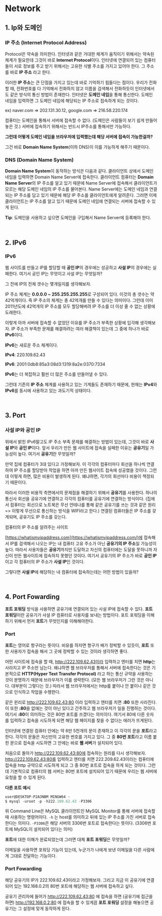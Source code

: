 # Network

## 1. Ip와 도메인

### IP 주소 (Internet Protocol Address)

Protocol은 약속을 의미한다. 인터넷과 같은 거대한 체계가 움직이기 위해서는 약속된 체계가 필요한데 그것이 바로 **Internet Protocol**이다. 인터넷에 연결되어 있는 컴퓨터들이 서로 정보를 주고 받기 위해서는 고유한 식별 주소를 가지고 있어야 한다. 그 주소를 바로 **IP 주소** 라고 한다.

이러한 **IP 주소**는 큰 단점을 가지고 있는데 바로 기억하기 힘들다는 점이다. 우리가 전화할 때, 전화번호를 다 기억해서 전화하지 않고 이름을 검색해서 전화하듯이 인터넷에서도 같은 방식의 통신 방법이 존재한다. 인터넷은 **도메인 네임**을 통해 통신한다. 도메인 네임을 입력하면 그 도메인 네임에 해당되는 IP 주소로 접속하게 되는 것이다. 

ex) naver.com => 202.131.30.12, google.com => 216.58.220.174

컴퓨터는 도메인을 통해서 서버에 접속할 수 없다. (도메인은 사람들이 보기 쉽게 만들어 놓은 것.) 서버에 접속하기 위해서는 반드시 IP주소를 통해서만 가능하다. 

**그런데 어떻게 도메인 네임을 브라우저에 입력했는데 해당 서버에 접속이 가능한걸까?**

그건 바로 **Domain Name System**(이하 DNS)이 이를 가능하게 해주기 때문이다.

### DNS (Domain Name System)

**Domain Name System**이 동작하는 방식은 다음과 같다. 클라이언트 상에서 도메인 네임을 입력하면 Domain Name Server에 접속한다. 클라이언트 컴퓨터는 **Domain Name Server**의 IP 주소를 알고 있기 때문에 Name Server에 접속해서 클라이언트가 모르는 해당 도메인 네임의 IP 주소를 물어본다. Name Server에는 도메인 네임과 연결되는 IP 주소를 담고 있기 때문에 해당 IP 주소를 클라이언트에게 알려준다. 그러면 이제 클라이언트는 IP 주소를 알고 있기 때문에 도메인 네임에 연결되는 서버에 접속할 수 있게 된다.

**Tip**: 도메인을 사용하고 싶으면 도메인을 구입해서 Name Server에 등록해야 한다.

<br>

## 2. IPv6

### IPv6

웹 사이트를 만들고 IP를 할당할 때 **공인 IP**의 경우에는 성공하고 **사설 IP**의 경우에는 실패한다. 여기서 공인 IP는 무엇이고 사설 IP는 무엇일까?

그 전에 IP의 전체 갯수는 몇개일지를 생각해보자.

IP 주소 체계는  **0.0.0.0 ~ 255.255.255.255**로 구성되어 있다. 이것의 총 갯수는 약 42억개이다. 즉 IP 주소의 체계는 총 42억개를 만들 수 있다는 의미이다. 그런데 이미 2011년도에 42억개의 IP 주소를 모두 할당해버려 IP 주소를 더 이상 줄 수 없는 상황에 도래한다.

이렇게 아까 서버에 접속할 수 없었던 이유를 IP 주소가 부족한 상황에 입각해 생각해보자. IP 주소가 부족한 문제를 해결하려는 여러 해결책이 있는데 그 중에 하나가 바로 **IPv6**이다.

**IPv6**는 새로운 주소 체계이다.

**IPv4**: 220.109.62.43

**IPv6**: 2001:0db8:85a3:08d3:1319:8a2e:0370:7334

**IPv6**는 더 복잡하고 훨씬 더 많은 주소를 만들어낼 수 있다.

그런데 기존의 **IP 주소** 체계를 사용하고 있는 기계들도 존재하기 때문에, 현재는 **IPv4**와 **IPv6**를 동시에 사용하고 있는 과도기적 상태이다.

<br>

## 3. Port

### 사설 IP와 공인 IP

위에서 밝힌 IPv6말고도 IP 주소 부족 문제를 해결하는 방법이 있는데, 그것이 바로 **사설 IP**와 **공인 IP**이다. 앞서 우리가 만든 웹 사이트에 접속을 실패한 이유는 **공유기**일 가능성이 높다. 여기서 **공유기**란 무엇일까?

만약 집에 컴퓨터가 3대 있다고 가정해보자. 이 각각의 컴퓨터마다 회선을 하나씩 연결하여 IP 주소를 할당받아 작업을 하면 아까 만든 웹사이트 접속에 성공했을 것이다. 그런데 이렇게 하면, 많은 비용이 발생하게 된다. 왜냐하면, 각가의 회선마다 비용이 책정되기 때문이다.

따라서 이러한 비용적 측면에서의 문제점을 해결하기 위해서 **공유기**를 사용한다. 하나의 통신사 회선을 공유기에 연결하고 각각의 컴퓨터를 공유기에 연결하는 방식이다. (집에서 컴퓨터는 회선으로 노트북은 무선 안테나를 통해 같은 공유기를 쓰는 것과 같은 원리 => 이렇게 무선으로 통신하는 방식을 WIFI라고 한다.) 연결된 컴퓨터들은 IP 주소를 갖게되며, 공유기도 IP 주소를 갖는다. 

컴퓨터의 IP 주소를 알려주는 사이트 

[https://whatismyipaddress.com](https://whatismyipaddress.com/)에 접속해서 IP를 검색해서 나오는 IP는 내 컴퓨터 고유 주소가 아닌 **공유기의 IP 주소**일 가능성이 높다. 따라서 사용자들은 **공유기**까지만 도달하고 자신의 컴퓨터에는 도달을 못하니까 자신이 만든 웹사이트에 접속하지 못했던 것이다. 여기서 공유기의 IP 주소가 바로 **공인 IP**이고 각 컴퓨터의 IP 주소가 **사설 IP**인 것이다.

그렇다면 **사설 IP**에 해당하는 내 컴퓨터에 접속하는데는 어떤 방법이 있을까?

<br>

## 4. Port Fowarding

**포트 포워딩** 방식을 사용하면 공유기에 연결되어 있는 사설 IP에 접속할 수 있다. **포트 포워딩**이란 공유기가 사설 IP 컴퓨터로 사용자를 보내는 방법이다. 포트 포워딩을 이해하기 위해서 먼저 **포트**가 무엇인지를 이해해야한다.

### Port

**포트**는 영어로 항구라는 뜻이다. 비유를 하자면 항구가 배가 정박할 수 있듯이, **포트** 또한 사용자가 접속을 해서 그 곳에 정박할 수 있는 것이라 생각하면 좋다. 

어떤 사이트에 접속을 할 때, http://222.109.62.43이라 입력하고 엔터를 치면 **http**는 사라지고 IP 주소만 남는다. 왜냐하면 웹 브라우저를 통해서 서버에 접속한다는 것은 기본적으로 **HTTP(Hyper Text Transfer Protocol)** 라고 하는 통신 규약을 사용하는 것이 분명하기 때문에 브라우저가 이를 생략한다. (모든 웹 브라우저가 그런 것은 아니다. 대부분이 그렇다는 것.) 따라서 웹 브라우저에서는 http를 붙이나 안 붙이나 같은 것으로 인식하고 작업을 수행한다.

같은 윈리로 http://222.109.62.43:80 이라 입력하고 엔터를 치면 **:80** 또한 사라진다. 이 또한 **:80**을 없애는 것이 아닌 있다고 간주하고 웹 브라우저가 일을 진행하는 것이다. 여기서 **:80**이 의미하는 것은 80번 포트를 쓰겠다는 의미이다. 여기서 80에 다른 숫자를 입력하고 접속을 시도하게 되면 해당 웹 페이지를 찾을 수 없다는 에러가 뜨게된다.

인터넷에 연결된 컴퓨터 안에는 약 6만 5천개의 문이 존재하고 이 각각의 문을 **포트**라고 한다. 각각의 문들은 자신만의 고유한 번호를 가지고 있다. 그 중 **80번 포트**라고 이름 붙힌 문으로 접속을 시도하면 그 안에는 바로 **웹 서버**가 설치되어 있다.

처음으로 돌아가 http://222.109.62.43:80에 접속하는 원리를 다시 생각해보자. http://222.109.62.43:80를 입력하고 엔터를 치면 222.209.62.43이라는 컴퓨터에 접속을 http 규약으로 시도하게 되고 그 중 80번 포트로 접속을 하게 되는 것이다. 그런데 기본적으로 컴퓨터의 웹 서버는 80번 포트에 설치되어 있기 때문에 우리는 웹 서버에 요청을 할 수 있게 된다.

**다른 포트 예시**

```powershell
user@DESKTOP-P2A3NBM MINGW64 ~
$ mysql -uroot -p -h222.109.62.43 -P3306
```

위 Command Line은 MySQL 클라이언트인 MySQL Monitor를 통해 서버에 접속할 때 사용하는 명령어이다. `-h` 는 host를 의미하고 뒤에 있는 IP 주소를 가진 서버로 접속한다는 의미다. `-P3306`은 해당 서버의 3306번 포트로 접속한다는 뜻이다. (3306번 포트에 MySQL이 설치되어 있다는 의미)

**포트**에 대한 이해가 완료되었는데 그러면 대체 **포트 포워딩**은 무엇일까? 

이메일을 사용하면 포워딩 기능이 있는데, 누군가가 나에게 보낸 이메일을 다른 사람에게 그대로 전달하는 기능이다. 

### Port Fowarding

해당 공유기의 IP가 222.109.62.43이라고 가정해보자. 그리고 지금 이 공유기에 연결되어 있는 192.168.0.2의 80번 포트에 해당하는 웹 서버에 접속하고 싶다.  

공유기 관리자에 들어가 http://222.109.62.43:80 에 접속을 하면 (공유기에 접근을 하면) http://192.168.0.2:80 에 접속을 할 수 있게끔 **포트 포워딩** 설정을 해놓으면 공유기는 그 설정에 맞게 동작하게 된다.